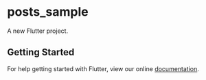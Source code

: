 # posts_sample

A new Flutter project.

## Getting Started

For help getting started with Flutter, view our online
[documentation](https://flutter.io/).
